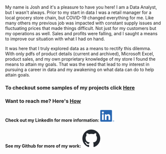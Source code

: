 My name is Josh and it's a pleasure to have you here! I am a Data Analyst, but I wasn't always. Prior to my start in data I was a retail manager for a local grocery store chain, but COVID-19 changed everything for me. Like many others my previous job was impacted with constant supply issues and fluctuating prices that made things difficult. Not just for my customers but my operations as well. Sales and profits were falling, and I saught a means to improve our situation with what I had on hand. 

It was here that I truly explored data as a means to rectify this dilemma. With only pdfs of product details (current and archived), Microsoft Excel, product sales, and my own proprietary knowledge of my store I found the means to attain my goals. That was the seed that lead to my interest in pursuing a career in data and my awakening on what data can do to help attain goals.

### To checkout some samples of my projects click [Here](./samples.md)
### Want to reach me? Here's [How](./contact.md)

#### Check out my LinkedIn for more information: [![LinkedIn](assets/images/LI-In-Bug.png)](https://www.linkedin.com/in/joshua-justus/)
#### See my Github for more of my work: [![GitHub](assets/images/github-mark.png)](https://github.com/jdjustus94)
